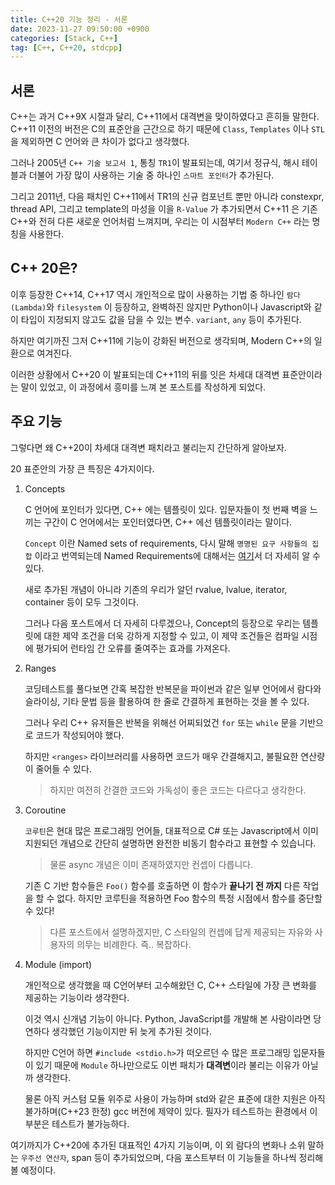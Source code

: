 ```yaml
---
title: C++20 기능 정리 - 서론
date: 2023-11-27 09:50:00 +0900
categories: [Stack, C++]
tag: [C++, C++20, stdcpp]
---
```


## 서론

C++는 과거 C++9X 시절과 달리, C++11에서 대격변을 맞이하였다고 흔히들 말한다. C++11 이전의 버전은 C의 표준안을 근간으로 하기 때문에 `Class`, `Templates` 이나 `STL` 을 제외하면 C 언어와 큰 차이가 없다고 생각했다.

그러나 2005년 `C++ 기술 보고서 1`, 통칭 `TR1`이 발표되는데, 여기서 정규식, 해시 테이블과 더불어 가장 많이 사용하는 기술 중 하나인 `스마트 포인터`가 추가된다.

그리고 2011년, 다음 패치인 C++11에서 TR1의 신규 컴포넌트 뿐만 아니라 constexpr, thread API, 그리고 template의 마성을 이을 `R-Value` 가 추가되면서 C++11 은 기존 C++와 전혀 다른 새로운 언어처럼 느껴지며, 우리는 이 시점부터 `Modern C++` 라는 명칭을 사용한다.

## C++ 20은?

이후 등장한 C++14, C++17 역시 개인적으로 많이 사용하는 기법 중 하나인 `람다(Lambda)`와 `filesystem` 이 등장하고, 완벽하진 않지만 Python이나 Javascript와 같이 타입이 지정되지 않고도 값을 담을 수 있는 변수. `variant`, `any` 등이 추가된다.

하지만 여기까진 그저 C++11에 기능이 강화된 버전으로 생각되며, Modern C++의 일환으로 여겨진다.

이러한 상황에서 C++20 이 발표되는데 C++11의 뒤를 잇은 차세대 대격변 표준안이라는 말이 있었고, 이 과정에서 흥미를 느껴 본 포스트를 작성하게 되었다.

## 주요 기능

그렇다면 왜 C++20이 차세대 대격변 패치라고 불리는지 간단하게 알아보자.

20 표준안의 가장 큰 특징은 4가지이다.

1. Concepts

   C 언어에 포인터가 있다면, C++ 에는 템플릿이 있다. 입문자들이 첫 번째 벽을 느끼는 구간이 C 언어에서는 포인터였다면, C++ 에선 템플릿이라는 말이다.

   `Concept` 이란 Named sets of requirements, 다시 말해 `명명된 요구 사항들의 집합` 이라고 번역되는데 Named Requirements에 대해서는 [여기](https://en.cppreference.com/w/cpp/named_req)서 더 자세히 알 수 있다.

   새로 추가된 개념이 아니라 기존의 우리가 알던 rvalue, lvalue, iterator, container 등이 모두 그것이다.

   그러나 다음 포스트에서 더 자세히 다루겠으나, Concept의 등장으로 우리는 템플릿에 대한 제약 조건을 더욱 강하게 지정할 수 있고, 이 제약 조건들은 컴파일 시점에 평가되어 런타임 간 오류를 줄여주는 효과를 가져온다.

2. Ranges

   코딩테스트를 풀다보면 간혹 복잡한 반복문을 파이썬과 같은 일부 언어에서 람다와 슬라이싱, 기타 문법 등을 활용하여 한 줄로 간결하게 표현하는 것을 볼 수 있다.

   그러나 우리 C++ 유저들은 반복을 위해선 어찌되었건 `for` 또는 `while` 문을 기반으로 코드가 작성되어야 했다.

   하지만 `<ranges>` 라이브러리를 사용하면 코드가 매우 간결해지고, 불필요한 연산량이 줄어들 수 있다.

   > 하지만 여전히 간결한 코드와 가독성이 좋은 코드는 다르다고 생각한다.

3. Coroutine

   `코루틴`은 현대 많은 프로그래밍 언어들, 대표적으로 C# 또는 Javascript에서 이미 지원되던 개념으로 간단히 설명하면 완전한 비동기 함수라고 표현할 수 있습니다.

   > 물론 async 개념은 이미 존재하였지만 컨셉이 다릅니다.

   기존 C 기반 함수들은 `Foo()` 함수를 호출하면 이 함수가 **끝나기 전 까지** 다른 작업을 할 수 없다. 하지만 코루틴을 적용하면 Foo 함수의 특정 시점에서 함수를 중단할 수 있다!

   > 다른 포스트에서 설명하겠지만, C 스타일의 컨셉에 답게 제공되는 자유와 사용자의 의무는 비례한다. 즉.. 복잡하다.

4. Module (import)

   개인적으로 생각했을 때 C언어부터 고수해왔던 C, C++ 스타일에 가장 큰 변화를 제공하는 기능이라 생각한다.

   이것 역시 신개념 기능이 아니다. Python, JavaScript를 개발해 본 사람이라면 당연하다 생각했던 기능이지만 뒤 늦게 추가된 것이다.

   하지만 C언어 하면 `#include <stdio.h>`가 떠오르던 수 많은 프로그래밍 입문자들이 있기 때문에 `Module` 하나만으로도 이번 패치가 **대격변**이라 불리는 이유가 아닐까 생각한다.

   물론 아직 커스텀 모듈 위주로 사용이 가능하며 std와 같은 표준에 대한 지원은 아직 불가하며(C++23 한정) gcc 버전에 제약이 있다. 필자가 테스트하는 환경에서 이 부분은 테스트가 불가능하다.

여기까지가 C++20에 추가된 대표적인 4가지 기능이며, 이 외 람다의 변화나 소위 말하는 `우주선 연산자`, span 등이 추가되었으며, 다음 포스트부터 이 기능들을 하나씩 정리해 볼 예정이다.

